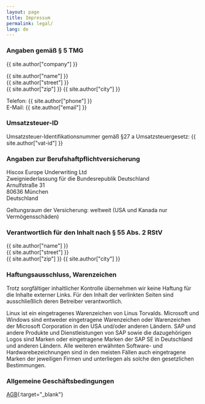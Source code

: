 ```yaml
---
layout: page
title: Impressum
permalink: legal/
lang: de
---
```


### Angaben gemäß § 5 TMG

{{ site.author["company"] }}

{{ site.author["name"] }}  
{{ site.author["street"] }}  
{{ site.author["zip"] }} {{ site.author["city"] }}

Telefon: {{ site.author["phone"] }}  
E-Mail: {{ site.author["email"] }}

### Umsatzsteuer-ID

Umsatzsteuer-Identifikationsnummer gemäß §27 a Umsatzsteuergesetz: {{ site.author["vat-id"] }}

### Angaben zur Berufshaftpflichtversicherung

Hiscox Europe Underwriting Ltd  
Zweigniederlassung für die Bundesrepublik Deutschland  
Arnulfstraße 31  
80636 München  
Deutschland

Geltungsraum der Versicherung: weltweit (USA und Kanada nur Vermögensschäden)


### Verantwortlich für den Inhalt nach § 55 Abs. 2 RStV

{{ site.author["name"] }}  
{{ site.author["street"] }}  
{{ site.author["zip"] }} {{ site.author["city"] }}  

### Haftungsausschluss, Warenzeichen

Trotz sorgfältiger inhaltlicher Kontrolle übernehmen wir keine Haftung für die Inhalte externer Links. Für den Inhalt der verlinkten Seiten sind ausschließlich deren Betreiber verantwortlich.

Linux ist ein eingetragenes Warenzeichen von Linus Torvalds. Microsoft und Windows sind entweder eingetragene Warenzeichen oder Warenzeichen der Microsoft Corporation in den USA und/oder anderen Ländern. SAP und andere Produkte und Dienstleistungen von SAP sowie die dazugehörigen Logos sind Marken oder eingetragene Marken der SAP SE in Deutschland und anderen Ländern. Alle weiteren erwähnten Software- und Hardwarebezeichnungen sind in den meisten Fällen auch eingetragene Marken der jeweiligen Firmen und unterliegen als solche den gesetzlichen Bestimmungen.

### Allgemeine Geschäftsbedingungen

[AGB](/roeper.biz-AGB.pdf){:target="_blank"}
